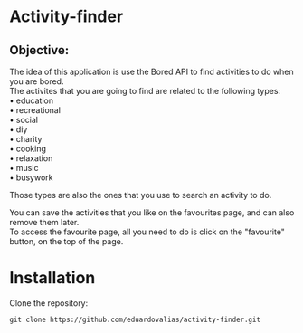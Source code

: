 # Activity-finder


## Objective:
The idea of this application is use the Bored API to find activities to do when you are bored.<br />
The activites that you are going to find are related to the following types:<br />
• education<br />
• recreational<br />
• social<br />
• diy<br />
• charity<br />
• cooking<br />
• relaxation<br />
• music<br />
• busywork<br />

Those types are also the ones that you use to search an activity to do.<br />

You can save the activities that you like on the favourites page, and can also remove them later.<br />
To access the favourite page, all you need to do is click on the "favourite" button, on the top of the page.

# Installation
Clone the repository:
```
git clone https://github.com/eduardovalias/activity-finder.git

```